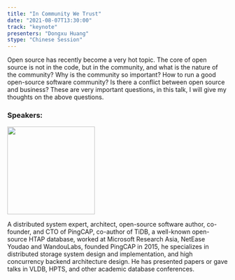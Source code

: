 ```yaml
---
title: "In Community We Trust"
date: "2021-08-07T13:30:00"
track: "keynote"
presenters: "Dongxu Huang"
stype: "Chinese Session"
---
```


Open source has recently become a very hot topic. The core of open source is not in the code, but in the community, and what is the nature of the community? Why is the community so important? How to run a good open-source software community? Is there a conflict between open source and business? These are very important questions, in this talk, I will give my thoughts on the above questions.


### Speakers:

<img src="images/speaker/Huang-dongxu.png" width="200"/>

A distributed system expert, architect, open-source software author, co-founder, and CTO of PingCAP, co-author of TiDB, a well-known open-source HTAP database, worked at Microsoft Research Asia, NetEase Youdao and WandouLabs, founded PingCAP in 2015, he specializes in distributed storage system design and implementation, and high concurrency backend architecture design. He has presented papers or gave talks in VLDB, HPTS, and other academic database conferences.


